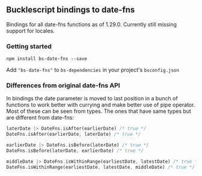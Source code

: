 ## Bucklescript bindings to date-fns

Bindings for all date-fns functions as of 1.29.0. Currently still missing support for locales.

### Getting started

```
npm install bs-date-fns --save
```

Add `"bs-date-fns"` to `bs-dependencies` in your project's `bsconfig.json`

### Differences from original date-fns API

In bindings the date parameter is moved to last position in a bunch of functions to work better with currying and make better use of pipe operator. Most of these can be seen from types. The ones that have same types but are different from date-fns:

```rs
laterDate |> DateFns.isAfter(earlierDate) /* true */
DateFns.isAfter(earlierDate, laterDate) /* true */

earlierDate |> DateFns.isBefore(laterDate) /* true */
DateFns.isBefore(laterDate, earlierDate) /* true */

middleDate |> DateFns.isWithinRange(earliestDate, latestDate) /* true */
DateFns.isWithinRange(earliestDate, latestDate, middleDate) /* true */
```
